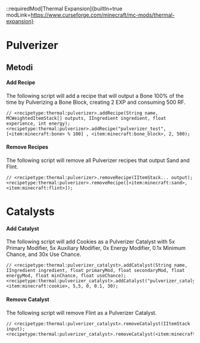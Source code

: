 ::requiredMod[Thermal Expansion]{builtIn=true modLink=https://www.curseforge.com/minecraft/mc-mods/thermal-expansion}

# Pulverizer

## Metodi

#### Add Recipe

The following script will add a recipe that will output a Bone 100% of the time by Pulverizing a Bone Block, creating 2 EXP and consuming 500 RF.

```zenscript
// <recipetype:thermal:pulverizer>.addRecipe(String name, MCWeightedItemStack[] outputs, IIngredient ingredient, float experience, int energy);
<recipetype:thermal:pulverizer>.addRecipe("pulverizer_test", [<item:minecraft:bone> % 100] , <item:minecraft:bone_block>, 2, 500);
```

#### Remove Recipes

The following script will remove all Pulverizer recipes that output Sand and Flint.

```zenscript
// <recipetype:thermal:pulverizer>.removeRecipe(IItemStack... output);
<recipetype:thermal:pulverizer>.removeRecipe([<item:minecraft:sand>, <item:minecraft:flint>]);
```

# Catalysts

#### Add Catalyst

The following script will add Cookies as a Pulverizer Catalyst with 5x Primary Modifier, 5x Auxiliary Modifier, 0x Energy Modifier, 0.1x Minimum Chance, and 30x Use Chance.

```zenscript
// <recipetype:thermal:pulverizer_catalyst>.addCatalyst(String name, IIngredient ingredient, float primaryMod, float secondaryMod, float energyMod, float minChance, float useChance);
<recipetype:thermal:pulverizer_catalyst>.addCatalyst("pulverizer_catalyst_test", <item:minecraft:cookie>, 5,5, 0, 0.1, 30);
```
#### Remove Catalyst

The following script will remove Flint as a Pulverizer Catalyst.

```zenscript
// <recipetype:thermal:pulverizer_catalyst>.removeCatalyst(IItemStack input);
<recipetype:thermal:pulverizer_catalyst>.removeCatalyst(<item:minecraft:flint>);
```


